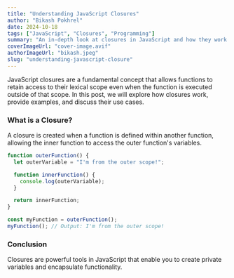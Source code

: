 ```yaml
---
title: "Understanding JavaScript Closures"
author: "Bikash Pokhrel"
date: 2024-10-18
tags: ["JavaScript", "Closures", "Programming"]
summary: "An in-depth look at closures in JavaScript and how they work."
coverImageUrl: "cover-image.avif"
authorImageUrl: "bikash.jpeg"
slug: "understanding-javascript-closure"
---
```


JavaScript closures are a fundamental concept that allows functions to retain access to their lexical scope even when the function is executed outside of that scope. In this post, we will explore how closures work, provide examples, and discuss their use cases.

### What is a Closure?

A closure is created when a function is defined within another function, allowing the inner function to access the outer function's variables.

```javascript
function outerFunction() {
  let outerVariable = "I'm from the outer scope!";

  function innerFunction() {
    console.log(outerVariable);
  }

  return innerFunction;
}

const myFunction = outerFunction();
myFunction(); // Output: I'm from the outer scope!
```

### Conclusion

Closures are powerful tools in JavaScript that enable you to create private variables and encapsulate functionality.
